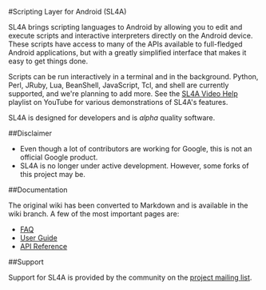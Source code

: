 #Scripting Layer for Android (SL4A)

SL4A brings scripting languages to Android by allowing you to edit and execute
scripts and interactive interpreters directly on the Android device. These
scripts have access to many of the APIs available to full-fledged Android
applications, but with a greatly simplified interface that makes it easy to get
things done.

Scripts can be run interactively in a terminal and in the background.  Python,
Perl, JRuby, Lua, BeanShell, JavaScript, Tcl, and shell are currently supported,
and we're planning to add more. See the [SL4A Video
Help](http://www.youtube.com/playlist?list=PL07A81E6CE96F158B) playlist on
YouTube for various demonstrations of SL4A's features.

SL4A is designed for developers and is _alpha_ quality software.

##Disclaimer

  * Even though a lot of contributors are working for Google, this is not an
    official Google product.
  * SL4A is no longer under active development. However, some forks of this
    project may be.

##Documentation

The original wiki has been converted to Markdown and is available in the wiki
branch. A few of the most important pages are:

  * [FAQ](https://github.com/damonkohler/sl4a/blob/wiki/FAQ.md)
  * [User Guide](https://github.com/damonkohler/sl4a/blob/wiki/UserGuide.md)
  * [API Reference](https://github.com/damonkohler/sl4a/blob/wiki/ApiReference.md)

##Support

Support for SL4A is provided by the community on the [project mailing
list](https://groups.google.com/forum/#!forum/android-scripting).
